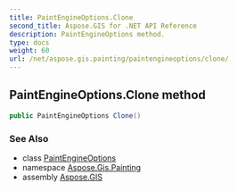 ```yaml
---
title: PaintEngineOptions.Clone
second_title: Aspose.GIS for .NET API Reference
description: PaintEngineOptions method. 
type: docs
weight: 60
url: /net/aspose.gis.painting/paintengineoptions/clone/
---
```

## PaintEngineOptions.Clone method

```csharp
public PaintEngineOptions Clone()
```

### See Also

* class [PaintEngineOptions](../)
* namespace [Aspose.Gis.Painting](../../paintengineoptions/)
* assembly [Aspose.GIS](../../../)


